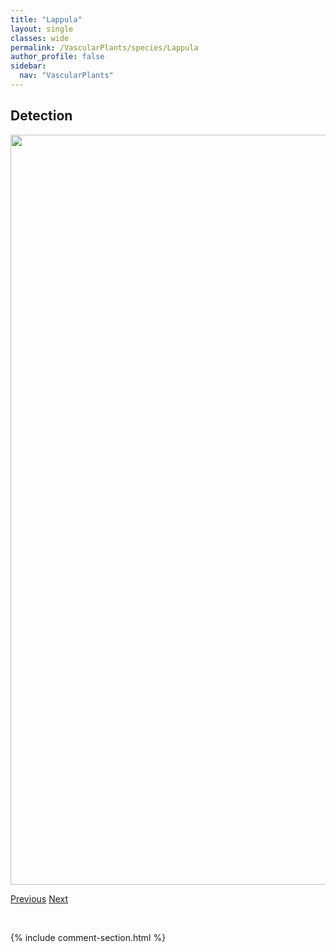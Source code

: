 ```yaml
---
title: "Lappula"
layout: single
classes: wide
permalink: /VascularPlants/species/Lappula
author_profile: false
sidebar:
  nav: "VascularPlants"
---
```


<h2>Detection</h2>

<a href="https://drive.google.com/uc?export=view&id=1D1rJCWU23IGXTyKYr60DpiPPx2OGowxd">
<img src="https://drive.google.com/uc?export=view&id=1D1rJCWU23IGXTyKYr60DpiPPx2OGowxd" height = "1200" width = "800">
</a>


<a href="/DevelopmentWebsite/VascularPlants/species/LamiumAmplexicaule" class="pagination--pager" title="Lamium amplexicaule">Previous</a> <a href="/DevelopmentWebsite/VascularPlants/species/LappulaOccidentalis" class="pagination--pager" title="Lappula occidentalis">Next</a>

<p>&nbsp;</p>

{% include comment-section.html %}
